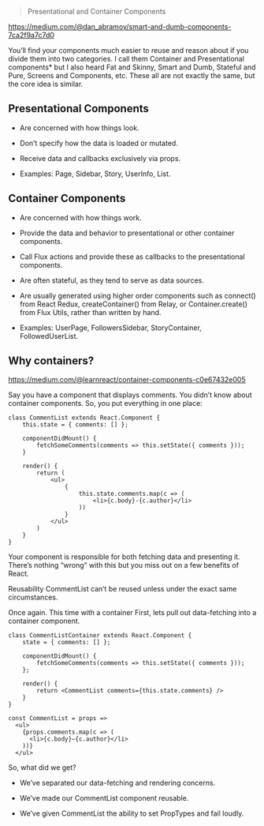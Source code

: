 > Presentational and Container Components

https://medium.com/@dan_abramov/smart-and-dumb-components-7ca2f9a7c7d0

You’ll find your components much easier to reuse and reason about if you divide them into two categories. 
I call them Container and Presentational components* 
but I also heard Fat and Skinny, 
Smart and Dumb, 
Stateful and Pure, Screens and Components, etc. These all are not exactly the same, but the core idea is similar.


## Presentational Components

- Are concerned with how things look.

- Don’t specify how the data is loaded or mutated.

- Receive data and callbacks exclusively via props.

- Examples: Page, Sidebar, Story, UserInfo, List.


## Container Components

- Are concerned with how things work.

- Provide the data and behavior to presentational or other container components.

- Call Flux actions and provide these as callbacks to the presentational components.

- Are often stateful, as they tend to serve as data sources.

- Are usually generated using higher order components such as connect() from React Redux, createContainer() from Relay, or Container.create() from Flux Utils, rather than written by hand.

- Examples: UserPage, FollowersSidebar, StoryContainer, FollowedUserList.


## Why containers?

https://medium.com/@learnreact/container-components-c0e67432e005


Say you have a component that displays comments. You didn’t know about container components. So, you put everything in one place:
```
class CommentList extends React.Component {
    this.state = { comments: [] };

    componentDidMount() {
        fetchSomeComments(comments => this.setState({ comments }));
    }

    render() {
        return (
            <ul>
                {
                    this.state.comments.map(c => (
                        <li>{c.body}-{c.author}</li>
                    ))
                } 
            </ul>
        )
    }
}
```
Your component is responsible for both fetching data and presenting it. There’s nothing “wrong” with this but you miss out on a few benefits of React.

Reusability
CommentList can’t be reused unless under the exact same circumstances.


Once again. This time with a container
First, lets pull out data-fetching into a container component.
```
class CommentListContainer extends React.Component {
    state = { comments: [] };

    componentDidMount() {
        fetchSomeComments(comments => this.setState({ comments }));
    };

    render() {
        return <CommentList comments={this.state.comments} />
    }
}

const CommentList = props =>
  <ul>
    {props.comments.map(c => (
      <li>{c.body}—{c.author}</li>
    ))}
  </ul>
```

So, what did we get?

- We’ve separated our data-fetching and rendering concerns.

- We’ve made our CommentList component reusable.

- We’ve given CommentList the ability to set PropTypes and fail loudly.